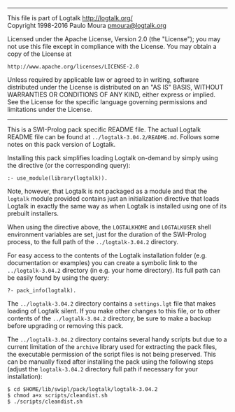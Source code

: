 ________________________________________________________________________

This file is part of Logtalk <http://logtalk.org/>  
Copyright 1998-2016 Paulo Moura <pmoura@logtalk.org>

Licensed under the Apache License, Version 2.0 (the "License");
you may not use this file except in compliance with the License.
You may obtain a copy of the License at

    http://www.apache.org/licenses/LICENSE-2.0

Unless required by applicable law or agreed to in writing, software
distributed under the License is distributed on an "AS IS" BASIS,
WITHOUT WARRANTIES OR CONDITIONS OF ANY KIND, either express or implied.
See the License for the specific language governing permissions and
limitations under the License.
________________________________________________________________________


This is a SWI-Prolog pack specific README file. The actual Logtalk
README file can be found at `../logtalk-3.04.2/README.md`. Follows
some notes on this pack version of Logtalk.

Installing this pack simplifies loading Logtalk on-demand by simply
using the directive (or the corresponding query):

	:- use_module(library(logtalk)).

Note, however, that Logtalk is not packaged as a module and that the
`logtalk` module provided contains just an initialization directive
that loads Logtalk in exactly the same way as when Logtalk is installed
using one of its prebuilt installers.

When using the directive above, the `LOGTALKHOME` and `LOGTALKUSER`
shell environment variables are set, just for the duration of the
SWI-Prolog process, to the full path of the `../logtalk-3.04.2`
directory.

For easy access to the contents of the Logtalk installation folder
(e.g. documentation or examples) you can create a symbolic link to the
`../logtalk-3.04.2` directory (in e.g. your home directory). Its full
path can be easily found by using the query:

	?- pack_info(logtalk).

The `../logtalk-3.04.2` directory contains a `settings.lgt` file that
makes loading of Logtalk silent. If you make other changes to this file,
or to other contents of the `../logtalk-3.04.2` directory, be sure to
make a backup before upgrading or removing this pack.

The `../logtalk-3.04.2` directory contains several handy scripts but due
to a current limitation of the `archive` library used for extracting the
pack files, the executable permission of the script files is not being
preserved. This can be manually fixed after installing the pack using
the following steps (adjust the `logtalk-3.04.2` directory full path if
necessary for your installation):

	$ cd $HOME/lib/swipl/pack/logtalk/logtalk-3.04.2
	$ chmod a+x scripts/cleandist.sh
	$ ./scripts/cleandist.sh
